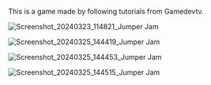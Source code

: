 This is a game made by following tutorials from Gamedevtv.


![Screenshot_20240323_114821_Jumper Jam](https://github.com/adityag795/Jumper-Jam/assets/16107572/0910bc09-e440-48d7-8b32-44ad6ed082c1)

![Screenshot_20240325_144419_Jumper Jam](https://github.com/adityag795/Jumper-Jam/assets/16107572/800253fe-6eb0-4052-865a-c1d23a0474d8)

![Screenshot_20240325_144453_Jumper Jam](https://github.com/adityag795/Jumper-Jam/assets/16107572/739d6c9f-9c7b-420f-bb66-3d625411bdcd)

![Screenshot_20240325_144515_Jumper Jam](https://github.com/adityag795/Jumper-Jam/assets/16107572/70ce4c7c-8ad5-42d5-a478-1268ce2f4793)
